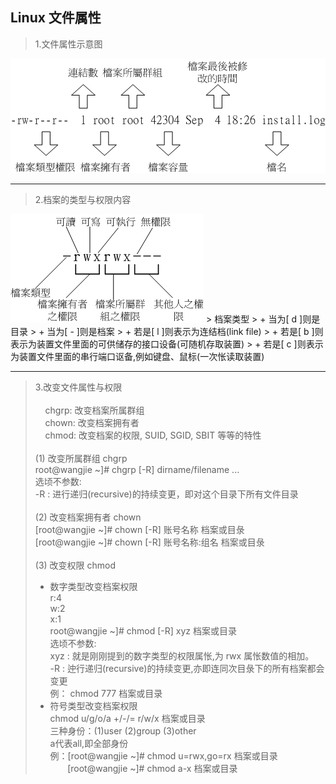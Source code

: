 ## Linux 文件属性
> 1.文件属性示意图<br>  
  <img src="img/directory.png" style="background-color: #fff"/>

---

> 2.档案的类型与权限内容<br> 
  <img src="img/powers.png" style="background-color: #fff"/>  
> 档案类型
> + 当为[ d ]则是目录
> + 当为[ - ]则是档案
> + 若是[ l ]则表示为连结档(link file)
> + 若是[ b ]则表示为装置文件里面的可供储存的接口设备(可随机存取装置)
> + 若是[ c ]则表示为装置文件里面的串行端口讴备,例如键盘、鼠标(一次怅读取装置) 

---

> 3.改变文件属性与权限  
  <br>&nbsp;&nbsp;&nbsp;&nbsp;chgrp: 改变档案所属群组
  <br>&nbsp;&nbsp;&nbsp;&nbsp;chown: 改变档案拥有者
  <br>&nbsp;&nbsp;&nbsp;&nbsp;chmod: 改变档案的权限, SUID, SGID, SBIT 等等的特性
  <br><br>
  (1) 改变所属群组 chgrp  
    root@wangjie ~]# chgrp [-R] dirname/filename ...  
    选顷不参数:  
    -R : 进行递归(recursive)的持续变更，即对这个目录下所有文件目录<br>  
  (2) 改变档案拥有者 chown  
    [root@wangjie ~]# chown [-R] 账号名称 档案或目彔  
    [root@wangjie ~]# chown [-R] 账号名称:组名 档案或目彔<br>  
  (3) 改变权限  chmod  
>  + 数字类型改变档案权限  
    r:4  
    w:2  
    x:1  
    root@wangjie ~]# chmod [-R] xyz 档案或目录  
    选顷不参数:  
    xyz : 就是刚刚提到的数字类型的权限属怅,为 rwx 属怅数值的相加。  
    -R : 迚行递归(recursive)的持续变更,亦即连同次目彔下的所有档案都会变更  
    例： chmod 777 档案或目录 
> + 符号类型改变档案权限  
    chmod u/g/o/a  +/-/=  r/w/x  档案或目录  
    三种身份：(1)user (2)group (3)other  
    a代表all,即全部身份  
    例：[root@wangjie ~]# chmod u=rwx,go=rx 档案或目录  
    &nbsp;&nbsp;&nbsp;&nbsp;&nbsp;&nbsp;&nbsp;[root@wangjie ~]# chmod a-x 档案或目录
    
    

